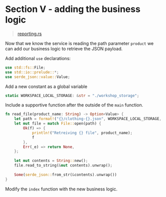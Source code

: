 # Section V - adding the business logic

> [reporting.rs](https://github.com/dsietz/daas-workshop/blob/master/rust-daas/src/bin/reporting.rs)

Now that we know the service is reading the path parameter `product` we can add our business logic to retrieve the JSON payload.

Add additional `use` declarations:

```rust
use std::fs::File;
use std::io::prelude::*;
use serde_json::value::Value;
```

Add a new constant as a global variable

```rust
static WORKSPACE_LOCAL_STORAGE: &str = "./workshop_storage";
```

Include a supportive function after the outside of the `main` function.

```rust
fn read_file(product_name: String) -> Option<Value> {
    let path = format!("{}/clothing-{}.json", WORKSPACE_LOCAL_STORAGE, product_name);
    let mut file = match File::open(path) {
        Ok(f) => {
            println!("Retreiving {} file", product_name);
            f
        },
        Err(_e) => return None,
    };
    
    let mut contents = String::new();
    file.read_to_string(&mut contents).unwrap();
    
    Some(serde_json::from_str(&contents).unwrap())
}
```

Modify the `index` function with the new business logic.

